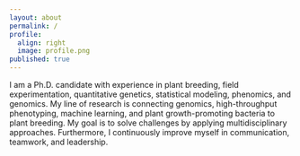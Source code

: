 ```yaml
---
layout: about
permalink: /
profile:
  align: right
  image: profile.png
published: true
---
```


I am a Ph.D. candidate with experience in plant breeding, field experimentation, quantitative genetics,
statistical modeling, phenomics, and genomics. My line of research is connecting genomics, high-throughput
phenotyping, machine learning, and plant growth-promoting bacteria to plant breeding. My goal is to solve
challenges by applying multidisciplinary approaches. Furthermore, I continuously improve myself in
communication, teamwork, and leadership.
